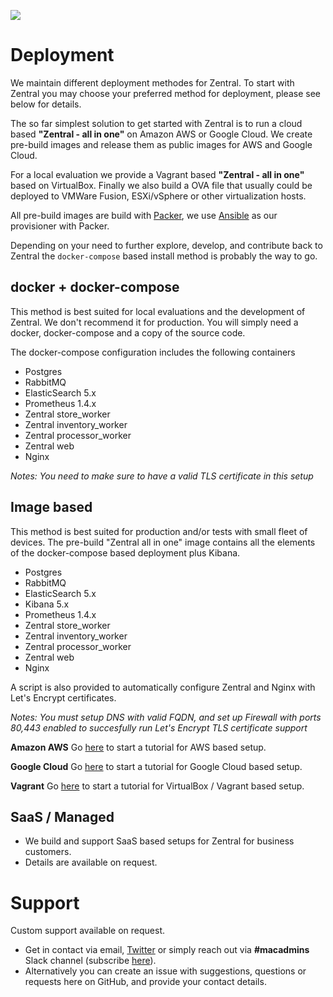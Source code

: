 ![](https://github.com/apfelwerk/Zentral/wiki/images/Zentral_base_RGB.png)
# Deployment

We maintain different deployment methodes for Zentral.
To start with Zentral you may choose your preferred method for deployment, please see below for details.

The so far simplest solution to get started with Zentral is to run a cloud based  **"Zentral - all in one"** on Amazon AWS or Google Cloud. 
We create pre-build images and release them as public images for AWS and Google Cloud.

For a local evaluation we provide a Vagrant based **"Zentral - all in one"** based on VirtualBox. Finally we also build a OVA file that usually could be deployed to VMWare Fusion, ESXi/vSphere or other virtualization hosts.

All pre-build images are build with [Packer](https://www.packer.io/), we use [Ansible](https://www.ansible.com/) as our provisioner with Packer. 

Depending on your need to further explore, develop, and contribute back to Zentral the `docker-compose` based install method is probably the way to go.

## docker + docker-compose

This method is best suited for local evaluations and the development of Zentral. We don't recommend it for production. You will simply need a docker, docker-compose and a copy of the source code.

The docker-compose configuration includes the following containers

- Postgres 
- RabbitMQ
- ElasticSearch 5.x
- Prometheus 1.4.x
- Zentral store_worker
- Zentral inventory_worker
- Zentral processor_worker
- Zentral web 
- Nginx


*Notes: You need to make sure to have a valid TLS certificate in this setup*

## Image based

This method is best suited for production and/or tests with small fleet of devices. The pre-build "Zentral all in one" image contains all the elements of the docker-compose based deployment plus Kibana.

- Postgres 
- RabbitMQ
- ElasticSearch 5.x
- Kibana 5.x
- Prometheus 1.4.x
- Zentral store_worker
- Zentral inventory_worker
- Zentral processor_worker
- Zentral web 
- Nginx

A script is also provided to automatically configure Zentral and Nginx with Let's Encrypt certificates.

*Notes: You must setup DNS with valid FQDN, and set up Firewall with ports 80,443 enabled to succesfully run Let's Encrypt TLS certificate support*

**Amazon AWS**
Go [here](https://github.com/zentralopensource/docs/blob/master/zentral-aws-setup.md) to start a tutorial for AWS based setup.

**Google Cloud**
Go [here](https://github.com/zentralopensource/docs/blob/master/zentral-gcloud-setup.md) to start a tutorial for Google Cloud based setup.

**Vagrant**
Go [here](https://github.com/zentralopensource/docs/blob/master/zentral-vagrant-setup.md) to start a tutorial for VirtualBox / Vagrant based setup.

## SaaS / Managed

 - We build and support SaaS based setups for Zentral for business customers.
 - Details are available on request.

# Support

Custom support available on request. 

- Get in contact via email, [Twitter](<https://twitter.com/zentral_io>) or simply reach out via **#macadmins** Slack channel (subscribe [here](https://macadmins.herokuapp.com)).
- Alternatively you can create an issue with suggestions, questions or requests here on GitHub, and provide your contact details. 



